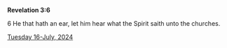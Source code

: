 **Revelation 3:6**

6 He that hath an ear, let him hear what the Spirit saith unto the churches.

[Tuesday 16-July, 2024](https://getbible.net/kjv/Revelation/3/6)
